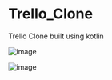 # Trello_Clone
Trello Clone built using kotlin

![image](https://user-images.githubusercontent.com/54429745/155123450-409ffd8f-0774-4c72-a1b1-1b278c84f709.png)

![image](https://user-images.githubusercontent.com/54429745/155123162-ccef05de-1922-426b-9dde-4ba0deaefa73.png)
